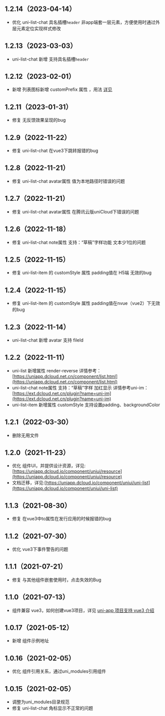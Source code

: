 ## 1.2.14（2023-04-14）

-   优化 uni-list-chat 具名插槽`header` 非app端套一层元素，方便使用时通过外层元素定位实现样式修改

## 1.2.13（2023-03-03）

-   uni-list-chat 新增 支持具名插槽`header`

## 1.2.12（2023-02-01）

-   新增 列表图标新增 customPrefix 属性 ，用法 [详见](https://uniapp.dcloud.net.cn/component/uniui/uni-icons.html#icons-props)

## 1.2.11（2023-01-31）

-   修复 无反馈效果呈现的bug

## 1.2.9（2022-11-22）

-   修复 uni-list-chat 在vue3下跳转报错的bug

## 1.2.8（2022-11-21）

-   修复 uni-list-chat avatar属性 值为本地路径时错误的问题

## 1.2.7（2022-11-21）

-   修复 uni-list-chat avatar属性 在腾讯云版uniCloud下错误的问题

## 1.2.6（2022-11-18）

-   修复 uni-list-chat note属性 支持：“草稿”字样功能 文本少1位的问题

## 1.2.5（2022-11-15）

-   修复 uni-list-item 的 customStyle 属性 padding值在 H5端 无效的bug

## 1.2.4（2022-11-15）

-   修复 uni-list-item 的 customStyle 属性 padding值在nvue（vue2）下无效的bug

## 1.2.3（2022-11-14）

-   uni-list-chat 新增 avatar 支持 fileId

## 1.2.2（2022-11-11）

-   uni-list 新增属性 render-reverse 详情参考：[https://uniapp.dcloud.net.cn/component/list.html](https://uniapp.dcloud.net.cn/component/list.html)
-   uni-list-chat note属性 支持：“草稿”字样 加红显示 详情参考uni-im：[https://ext.dcloud.net.cn/plugin?name=uni-im](https://ext.dcloud.net.cn/plugin?name=uni-im)
-   uni-list-item 新增属性 customStyle 支持设置padding、backgroundColor

## 1.2.1（2022-03-30）

-   删除无用文件

## 1.2.0（2021-11-23）

-   优化 组件UI，并提供设计资源，详见:[https://uniapp.dcloud.io/component/uniui/resource](https://uniapp.dcloud.io/component/uniui/resource)
-   文档迁移，详见:[https://uniapp.dcloud.io/component/uniui/uni-list](https://uniapp.dcloud.io/component/uniui/uni-list)

## 1.1.3（2021-08-30）

-   修复 在vue3中to属性在发行应用的时候报错的bug

## 1.1.2（2021-07-30）

-   优化 vue3下事件警告的问题

## 1.1.1（2021-07-21）

-   修复 与其他组件嵌套使用时，点击失效的Bug

## 1.1.0（2021-07-13）

-   组件兼容 vue3，如何创建vue3项目，详见 [uni-app 项目支持 vue3 介绍](https://ask.dcloud.net.cn/article/37834)

## 1.0.17（2021-05-12）

-   新增 组件示例地址

## 1.0.16（2021-02-05）

-   优化 组件引用关系，通过uni_modules引用组件

## 1.0.15（2021-02-05）

-   调整为uni_modules目录规范
-   修复 uni-list-chat 角标显示不正常的问题
